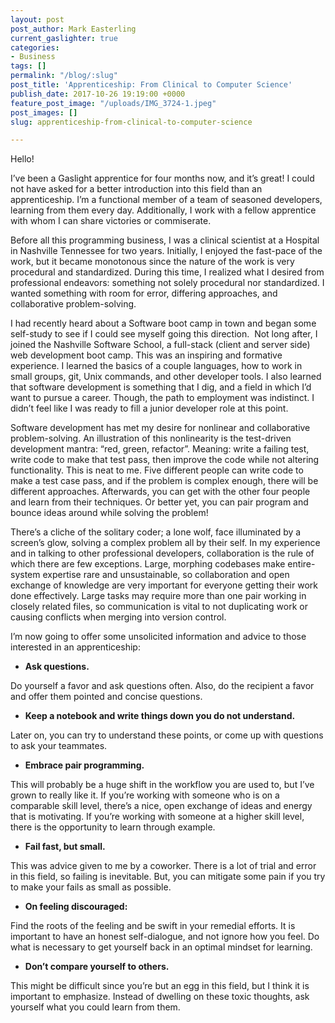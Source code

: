 ```yaml
---
layout: post
post_author: Mark Easterling
current_gaslighter: true
categories:
- Business
tags: []
permalink: "/blog/:slug"
post_title: 'Apprenticeship: From Clinical to Computer Science'
publish_date: 2017-10-26 19:19:00 +0000
feature_post_image: "/uploads/IMG_3724-1.jpeg"
post_images: []
slug: apprenticeship-from-clinical-to-computer-science

---
```

Hello! 

I’ve been a Gaslight apprentice for four months now, and it’s great! I could not have asked for a better introduction into this field than an apprenticeship. I’m a functional member of a team of seasoned developers, learning from them every day. Additionally, I work with a fellow apprentice with whom I can share victories or commiserate. 

Before all this programming business, I was a clinical scientist at a Hospital in Nashville Tennessee for two years. Initially, I enjoyed the fast-pace of the work, but it became monotonous since the nature of the work is very procedural and standardized. During this time, I realized what I desired from professional endeavors: something not solely procedural nor standardized. I wanted something with room for error, differing approaches, and collaborative problem-solving.

I had recently heard about a Software boot camp in town and began some self-study to see if I could see myself going this direction.
 Not long after, I joined the Nashville Software School, a full-stack (client and server side) web development boot camp. This was an inspiring and formative experience. I learned the basics of a couple languages, how to work in small groups, git, Unix commands, and other developer tools. I also learned that software development is something that I dig, and a field in which I’d want to pursue a career. Though, the path to employment was indistinct. I didn’t feel like I was ready to fill a junior developer role at this point.

Software development has met my desire for nonlinear and collaborative problem-solving. An illustration of this nonlinearity is the test-driven development mantra: “red, green, refactor”. Meaning: write a failing test, write code to make that test pass, then improve the code while not altering functionality. This is neat to me. Five different people can write code to make a test case pass, and if the problem is complex enough, there will be different approaches. Afterwards, you can get with the other four people and learn from their techniques. Or better yet, you can pair program and bounce ideas around while solving the problem!

There’s a cliche of the solitary coder; a lone wolf, face illuminated by a screen’s glow, solving a complex problem all by their self. In my experience and in talking to other professional developers, collaboration is the rule of which there are few exceptions.  Large, morphing codebases make entire-system expertise rare and unsustainable, so collaboration and open exchange of knowledge are very important for everyone getting their work done effectively. Large tasks may require more than one pair working in closely related files, so communication is vital to not duplicating work or causing conflicts when merging into version control.

I’m now going to offer some unsolicited information and advice to those interested in an apprenticeship:

- **Ask questions.**

Do yourself a favor and ask questions often. Also, do the recipient a favor and offer them pointed and concise questions.

- **Keep a notebook and write things down you do not understand.**

Later on, you can try to understand these points, or come up with questions to ask your teammates. 

- **Embrace pair programming.**

This will probably be a huge shift in the workflow you are used to, but I’ve grown to really like it. If you’re working with someone who is on a comparable skill level, there’s a nice, open exchange of ideas and energy that is motivating. If you’re working with someone at a higher skill level, there is the opportunity to learn through example.

- **Fail fast, but small.**

This was advice given to me by a coworker. There is a lot of trial and error in this field, so failing is inevitable. But, you can mitigate some pain if you try to make your fails as small as possible.

- **On feeling discouraged:**

Find the roots of the feeling and be swift in your remedial efforts. It is important to have an honest self-dialogue, and not ignore how you feel. Do what is necessary to get yourself back in an optimal mindset for learning.
 
- **Don’t compare yourself to others.**

This might be difficult since you’re but an egg in this field, but I think it is important to emphasize. Instead of dwelling on these toxic thoughts, ask yourself what you could learn from them. 